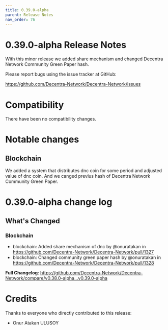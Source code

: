 ```yaml
---
title: 0.39.0-alpha
parent: Release Notes
nav_order: 76
---
```


# 0.39.0-alpha Release Notes

With this minor release we added share mechanism and changed Decentra Network Community Green Paper hash.

Please report bugs using the issue tracker at GitHub:

<https://github.com/Decentra-Network/Decentra-Network/issues>

# Compatibility

There have been no compatibility changes.

# Notable changes

## Blockchain
We added a system that distributes dnc coin for some period and adjusted value of dnc coin. And we canged previus hash of Decentra Network Community Green Paper.

# 0.39.0-alpha change log

<!-- Release notes generated using configuration in .github/release.yml at master -->

## What's Changed
### Blockchain
* blockchain: Added share mechanism of dnc by @onuratakan in https://github.com/Decentra-Network/Decentra-Network/pull/1327
* blockchain: Changed community green paper hash by @onuratakan in https://github.com/Decentra-Network/Decentra-Network/pull/1328


**Full Changelog**: https://github.com/Decentra-Network/Decentra-Network/compare/v0.38.0-alpha...v0.39.0-alpha

# Credits

Thanks to everyone who directly contributed to this release:

- Onur Atakan ULUSOY
